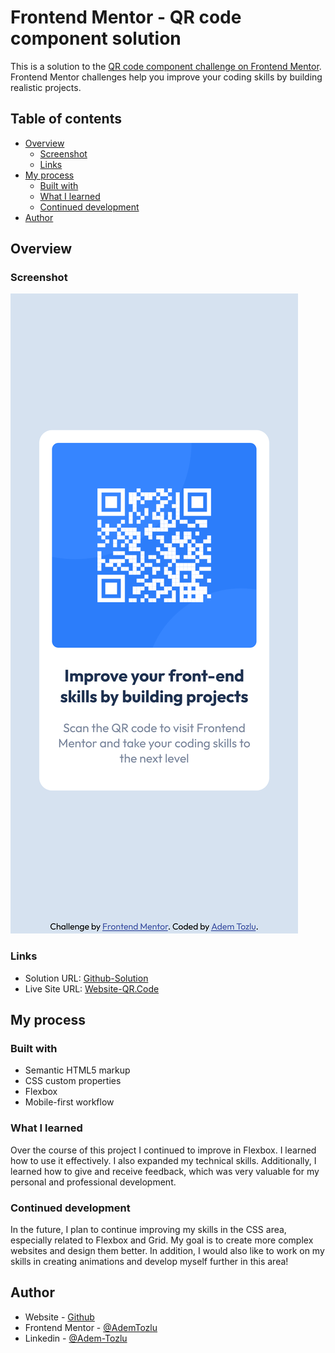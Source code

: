 # Frontend Mentor - QR code component solution

This is a solution to the [QR code component challenge on Frontend Mentor](https://www.frontendmentor.io/challenges/qr-code-component-iux_sIO_H). Frontend Mentor challenges help you improve your coding skills by building realistic projects. 

## Table of contents

- [Overview](#overview)
  - [Screenshot](#screenshot)
  - [Links](#links)
- [My process](#my-process)
  - [Built with](#built-with)
  - [What I learned](#what-i-learned)
  - [Continued development](#continued-development)
- [Author](#author)


## Overview

### Screenshot

![Screenshot](images/mobile-qr-code.png)

### Links

- Solution URL: [Github-Solution](https://github.com/Adem-Tozlu/Frontend-Mentor-QR-Code)
- Live Site URL: [Website-QR.Code](https://frontend-mentor-qr-code-drab-ten.vercel.app/)

## My process

### Built with

- Semantic HTML5 markup
- CSS custom properties
- Flexbox
- Mobile-first workflow


### What I learned

Over the course of this project I continued to improve in Flexbox. I learned how to use it effectively. I also expanded my technical skills. Additionally, I learned how to give and receive feedback, which was very valuable for my personal and professional development.


### Continued development

In the future, I plan to continue improving my skills in the CSS area, especially related to Flexbox and Grid. My goal is to create more complex websites and design them better. In addition, I would also like to work on my skills in creating animations and develop myself further in this area!

## Author

- Website - [Github](https://github.com/Adem-Tozlu)
- Frontend Mentor - [@AdemTozlu](https://www.frontendmentor.io/profile/Adem-Tozlu)
- Linkedin - [@Adem-Tozlu](https://www.linkedin.com/in/adem-tozlu-8906b52a5)


